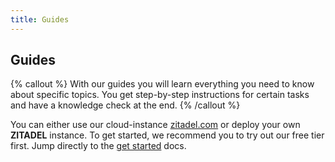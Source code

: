```yaml
---
title: Guides
---
```


## Guides

{% callout %}
With our guides you will learn everything you need to know about specific topics. You get step-by-step instructions for certain tasks and have a knowledge check at the end.
{% /callout %}

You can either use our cloud-instance [zitadel.com](https://zitadel.com) or deploy your own **ZITADEL** instance. To get started, we recommend you to try out our free tier first. Jump directly to the [get started](./start/quickstart) docs.
